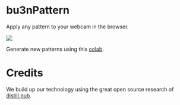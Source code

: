 # bu3nPattern

Apply any pattern to your webcam in the browser.

![](demo.gif)

Generate new patterns using this [colab](https://colab.research.google.com/drive/1KMlVFi2zXhE0_PHCBXC07oblcJf9E13s).

# Credits
We build up our technology using the great open source research of [distill.pub](https://distill.pub/selforg/2021/textures/).

